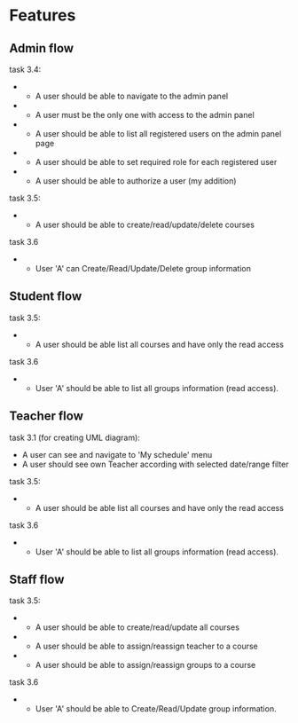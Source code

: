 # Features

## Admin flow

task 3.4:
+ + A user should be able to navigate to the admin panel
+ + A user must be the only one with access to the admin panel
+ + A user should be able to list all registered users on the admin panel page

+ + A user should be able to set required role for each registered user 
+ + A user should be able to authorize a user (my addition)

task 3.5: 
+ + A user should be able to create/read/update/delete courses

task 3.6
+ - User 'A' can Create/Read/Update/Delete group information

## Student flow

task 3.5:
+ + A user should be able list all courses and have only the read access

task 3.6
+ - User 'A' should be able to list all groups information (read access).

## Teacher flow

task 3.1 (for creating UML diagram):
- A user can see and navigate to 'My schedule' menu
- A user should see own Teacher according with selected date/range filter

task 3.5:
+ + A user should be able list all courses and have only the read access

task 3.6
+ - User 'A' should be able to list all groups information (read access).

## Staff flow

task 3.5:
+ + A user should be able to create/read/update all courses
+ - A user should be able to assign/reassign teacher to a course
+ - A user should be able to assign/reassign groups to a course 

task 3.6
+ - User 'A' should be able to Create/Read/Update group information.
